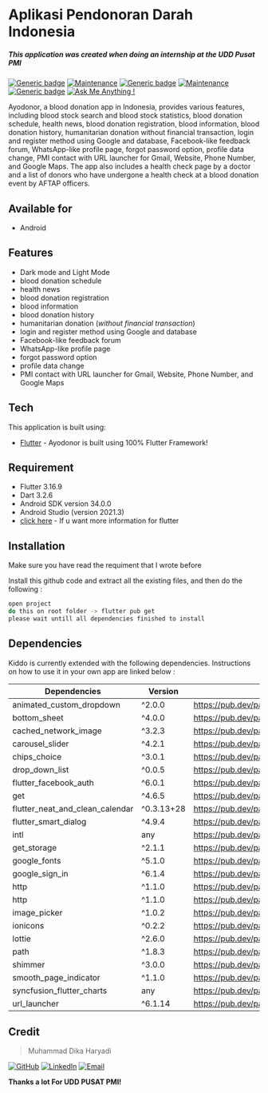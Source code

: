 # Aplikasi Pendonoran Darah Indonesia
##### This application was created when doing an internship at the UDD Pusat PMI


[![Generic badge](https://img.shields.io/badge/Flutter-yes-<COLOR>.svg)](https://shields.io/)   [![Maintenance](https://img.shields.io/badge/Maintained%3F-no-red.svg)](https://GitHub.com/Naereen/StrapDown.js/graphs/commit-activity) [![Generic badge](https://img.shields.io/badge/Android-yes-00ff00.svg)](https://shields.io/) [![Maintenance](https://img.shields.io/badge/Tablet-no-ff0000.svg)](https://GitHub.com/Naereen/StrapDown.js/graphs/commit-activity) [![Generic badge](https://img.shields.io/badge/Ios-no-ff0000.svg)](https://shields.io/)
 [![Ask Me Anything !](https://img.shields.io/badge/Ask%20me-anything-1abc9c.svg)](https://GitHub.com/Naereen/ama)





Ayodonor, a blood donation app in Indonesia, provides various features, including blood stock search and blood stock statistics, blood donation schedule, health news, blood donation registration, blood information, blood donation history, humanitarian donation without financial transaction, login and register method using Google and database, Facebook-like feedback forum, WhatsApp-like profile page, forgot password option, profile data change, PMI contact with URL launcher for Gmail, Website, Phone Number, and Google Maps. The app also includes a health check page by a doctor and a list of donors who have undergone a health check at a blood donation event by AFTAP officers.
## Available for
- Android

## Features
- Dark mode and Light Mode
- blood donation schedule
- health news
- blood donation registration
- blood information
- blood donation history
- humanitarian donation (_without financial transaction_)
- login and register method using Google and database
- Facebook-like feedback forum
- WhatsApp-like profile page
- forgot password option
- profile data change
- PMI contact with URL launcher for Gmail, Website, Phone Number, and Google Maps

## Tech

This application is built using:

- [Flutter](https://flutter.dev/) - Ayodonor is built using 100% Flutter Framework!

## Requirement
- Flutter 3.16.9
- Dart 3.2.6
- Android SDK version 34.0.0
- Android Studio (version 2021.3)
- [click here](https://docs.flutter.dev/get-started/install) - If u want more information for flutter

## Installation
Make sure you have read the requiment that I wrote before

Install this github code and extract all the existing files, and then do the following :

```sh
open project
do this on root folder -> flutter pub get
please wait untill all dependencies finished to install
```

## Dependencies
Kiddo is currently extended with the following dependencies.
Instructions on how to use it in your own app are linked below :

| Dependencies | Version | README |
| ------ | ------ | ------ |
| animated_custom_dropdown | ^2.0.0 | https://pub.dev/packages/animated_custom_dropdown |
| bottom_sheet | ^4.0.0 | https://pub.dev/packages/bottom_sheet |
| cached_network_image | ^3.2.3 | https://pub.dev/packages/cached_network_image |
| carousel_slider | ^4.2.1 | https://pub.dev/packages/carousel_slider |
| chips_choice | ^3.0.1 | https://pub.dev/packages/chips_choice |
| drop_down_list | ^0.0.5 | https://pub.dev/packages/drop_down_list |
| flutter_facebook_auth | ^6.0.1 | https://pub.dev/packages/flutter_facebook_auth |
| get | ^4.6.5 | https://pub.dev/packages/get |
| flutter_neat_and_clean_calendar | ^0.3.13+28 | https://pub.dev/packages/flutter_neat_and_clean_calendar |
| flutter_smart_dialog | ^4.9.4 | https://pub.dev/packages/flutter_smart_dialog |
| intl | any | https://pub.dev/packages/intl |
| get_storage | ^2.1.1 | https://pub.dev/packages/get_storage |
| google_fonts | ^5.1.0 | https://pub.dev/packages/google_fonts |
| google_sign_in | ^6.1.4 | https://pub.dev/packages/google_sign_in |
| http | ^1.1.0 | https://pub.dev/packages/http |
| http | ^1.1.0 | https://pub.dev/packages/http |
| image_picker | ^1.0.2 | https://pub.dev/packages/image_picker |
| ionicons | ^0.2.2 | https://pub.dev/packages/ionicons |
| lottie | ^2.6.0 | https://pub.dev/packages/lottie |
| path | ^1.8.3 | https://pub.dev/packages/path |
| shimmer | ^3.0.0 | https://pub.dev/packages/shimmer |
| smooth_page_indicator | ^1.1.0 | https://pub.dev/packages/smooth_page_indicator |
| syncfusion_flutter_charts | any | https://pub.dev/packages/syncfusion_flutter_charts |
| url_launcher | ^6.1.14 | https://pub.dev/packages/url_launcher |

## Credit
> Muhammad Dika Haryadi

[![GitHub](https://img.shields.io/badge/GitHub-Profile-blue?style=flat&logo=github)](https://github.com/dikaharyadi) [![LinkedIn](https://img.shields.io/badge/LinkedIn-Profile-blue?style=flat&logo=linkedin)](https://www.linkedin.com/in/dikahry) [![Email](https://img.shields.io/badge/Email-Contact-blue?style=flat&logo=gmail)](mailto:araydika2@gmail.com)




**Thanks a lot For UDD PUSAT PMI!**

[//]: # (These are reference links used in the body of this note and get stripped out when the markdown processor does its job. There is no need to format nicely because it shouldn't be seen. Thanks SO - http://stackoverflow.com/questions/4823468/store-comments-in-markdown-syntax)

   [dill]: <https://github.com/joemccann/dillinger>
   [git-repo-url]: <https://github.com/joemccann/dillinger.git>
   [john gruber]: <http://daringfireball.net>
   [df1]: <http://daringfireball.net/projects/markdown/>
   [markdown-it]: <https://github.com/markdown-it/markdown-it>
   [Ace Editor]: <http://ace.ajax.org>
   [node.js]: <http://nodejs.org>
   [Twitter Bootstrap]: <http://twitter.github.com/bootstrap/>
   [jQuery]: <http://jquery.com>
   [@tjholowaychuk]: <http://twitter.com/tjholowaychuk>
   [express]: <http://expressjs.com>
   [AngularJS]: <http://angularjs.org>
   [Gulp]: <http://gulpjs.com>

   [PlDb]: <https://github.com/joemccann/dillinger/tree/master/plugins/dropbox/README.md>
   [PlGh]: <https://github.com/joemccann/dillinger/tree/master/plugins/github/README.md>
   [PlGd]: <https://github.com/joemccann/dillinger/tree/master/plugins/googledrive/README.md>
   [PlOd]: <https://github.com/joemccann/dillinger/tree/master/plugins/onedrive/README.md>
   [PlMe]: <https://github.com/joemccann/dillinger/tree/master/plugins/medium/README.md>
   [PlGa]: <https://github.com/RahulHP/dillinger/blob/master/plugins/googleanalytics/README.md>
